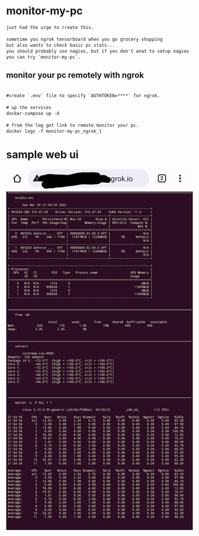 # monitor-my-pc

```
just had the urge to create this.

sometime you ngrok tensorboard when you go grocery shopping
but also wants to check basic pc stats...
you should probably use nagios, but if you don't wnat to setup nagios
you can try `monitor-my-pc`.

```

## monitor your pc remotely with ngrok

```

#create `.env` file to specify `AUTHTOKEN=****` for ngrok.

# up the services
docker-compose up -d

# from the log get link to remote monitor your pc.
docker logs -f monitor-my-pc_ngrok_1

```

# sample web ui

 ![web ui](/static/screenshot.png)